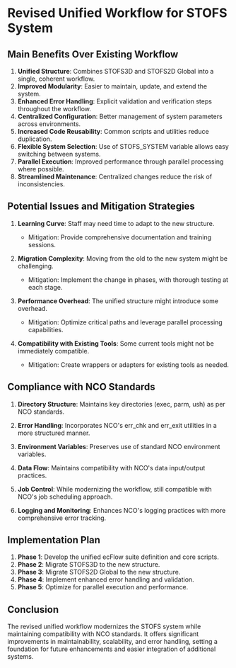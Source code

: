 # Revised Unified Workflow for STOFS System

## Main Benefits Over Existing Workflow

1. **Unified Structure**: Combines STOFS3D and STOFS2D Global into a single, coherent workflow.
2. **Improved Modularity**: Easier to maintain, update, and extend the system.
3. **Enhanced Error Handling**: Explicit validation and verification steps throughout the workflow.
4. **Centralized Configuration**: Better management of system parameters across environments.
5. **Increased Code Reusability**: Common scripts and utilities reduce duplication.
6. **Flexible System Selection**: Use of STOFS_SYSTEM variable allows easy switching between systems.
7. **Parallel Execution**: Improved performance through parallel processing where possible.
8. **Streamlined Maintenance**: Centralized changes reduce the risk of inconsistencies.

## Potential Issues and Mitigation Strategies

1. **Learning Curve**: Staff may need time to adapt to the new structure.
   - Mitigation: Provide comprehensive documentation and training sessions.

2. **Migration Complexity**: Moving from the old to the new system might be challenging.
   - Mitigation: Implement the change in phases, with thorough testing at each stage.

3. **Performance Overhead**: The unified structure might introduce some overhead.
   - Mitigation: Optimize critical paths and leverage parallel processing capabilities.

4. **Compatibility with Existing Tools**: Some current tools might not be immediately compatible.
   - Mitigation: Create wrappers or adapters for existing tools as needed.

## Compliance with NCO Standards

1. **Directory Structure**: Maintains key directories (exec, parm, ush) as per NCO standards.

2. **Error Handling**: Incorporates NCO's err_chk and err_exit utilities in a more structured manner.

3. **Environment Variables**: Preserves use of standard NCO environment variables.

4. **Data Flow**: Maintains compatibility with NCO's data input/output practices.

5. **Job Control**: While modernizing the workflow, still compatible with NCO's job scheduling approach.

6. **Logging and Monitoring**: Enhances NCO's logging practices with more comprehensive error tracking.

## Implementation Plan

1. **Phase 1**: Develop the unified ecFlow suite definition and core scripts.
2. **Phase 2**: Migrate STOFS3D to the new structure.
3. **Phase 3**: Migrate STOFS2D Global to the new structure.
4. **Phase 4**: Implement enhanced error handling and validation.
5. **Phase 5**: Optimize for parallel execution and performance.

## Conclusion

The revised unified workflow modernizes the STOFS system while maintaining compatibility with NCO standards. It offers significant improvements in maintainability, scalability, and error handling, setting a foundation for future enhancements and easier integration of additional systems.